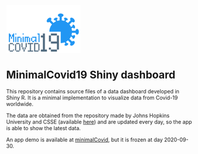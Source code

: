<img src="www/minimalCovid.png" width="200"/>

# MinimalCovid19 Shiny dashboard

This repository contains source files of a data dashboard developed in Shiny R. It is a minimal implementation to visualize data from Covid-19 worldwide.

The data are obtained from the repository made by Johns Hopkins University and CSSE (available [here](https://github.com/CSSEGISandData/COVID-19)) and are updated every day, so the app is able to show the latest data.

An app demo is available at [minimalCovid](https://kenidie.shinyapps.io/minimalCovid/), but it is frozen at day 2020-09-30.

